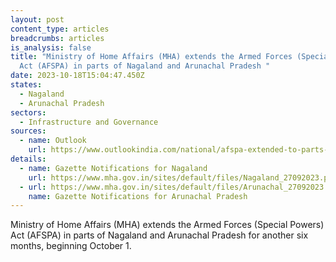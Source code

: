 ```yaml
---
layout: post
content_type: articles
breadcrumbs: articles
is_analysis: false
title: "Ministry of Home Affairs (MHA) extends the Armed Forces (Special Powers)
  Act (AFSPA) in parts of Nagaland and Arunachal Pradesh "
date: 2023-10-18T15:04:47.450Z
states:
  - Nagaland
  - Arunachal Pradesh
sectors:
  - Infrastructure and Governance
sources:
  - name: Outlook
    url: https://www.outlookindia.com/national/afspa-extended-to-parts-of-nagaland-arunachal-pradesh-for-another-6-months-news-320884
details:
  - name: Gazette Notifications for Nagaland
    url: https://www.mha.gov.in/sites/default/files/Nagaland_27092023.pdf
  - url: https://www.mha.gov.in/sites/default/files/Arunachal_27092023.pdf
    name: Gazette Notifications for Arunachal Pradesh
---
```

Ministry of Home Affairs (MHA) extends the Armed Forces (Special Powers) Act (AFSPA) in parts of Nagaland and Arunachal Pradesh for another six months, beginning October 1.